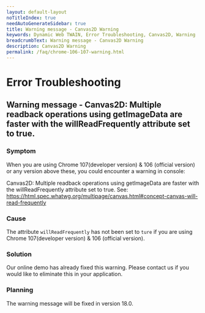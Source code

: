 ```yaml
---
layout: default-layout
noTitleIndex: true
needAutoGenerateSidebar: true
title: Warning message - Canvas2D Warning
keywords: Dynamic Web TWAIN, Error Troubleshooting, Canvas2D, Warning
breadcrumbText: Warning message - Canvas2D Warning
description: Canvas2D Warning
permalink: /faq/chrome-106-107-warning.html
---
```


# Error Troubleshooting

## Warning message - Canvas2D: Multiple readback operations using getImageData are faster with the willReadFrequently attribute set to true.

### Symptom

When you are using Chrome 107(developer version) & 106 (official version) or any version above these, you could encounter a warning in console:

Canvas2D: Multiple readback operations using getImageData are faster with the willReadFrequently attribute set to true. See: https://html.spec.whatwg.org/multipage/canvas.html#concept-canvas-will-read-frequently

### Cause

The attribute `willReadFrequently` has not been set to `ture` if you are using Chrome 107(developer version) & 106 (official version).


### Solution

Our online demo has already fixed this warning. Please contact us if you would like to eliminate this in your application.

### Planning

The warning message will be fixed in version 18.0.